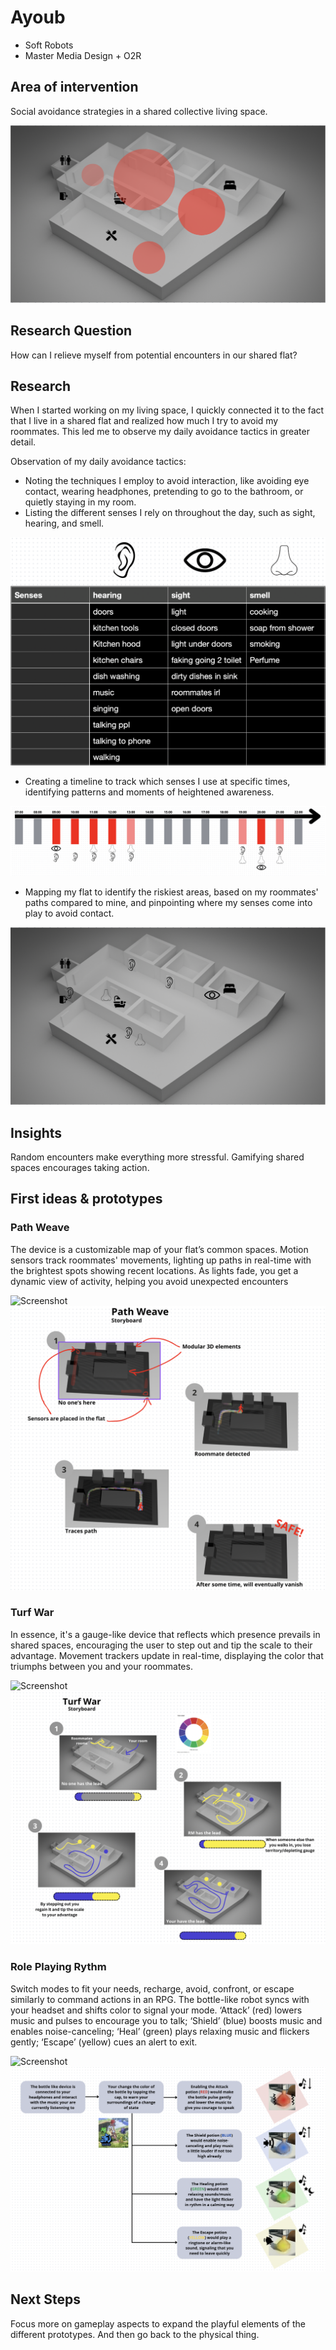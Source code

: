# Ayoub
- Soft Robots
- Master Media Design + O2R

## Area of intervention
Social avoidance strategies in a shared collective living space.

![Screenshot](21.05.10.png)

## Research Question
How can I relieve myself from potential encounters in our shared flat?

## Research
When I started working on my living space, I quickly connected it to the fact that I live in a shared flat and realized how much I try to avoid my roommates. This led me to observe my daily avoidance tactics in greater detail.

Observation of my daily avoidance tactics:

- Noting the techniques I employ to avoid interaction, like avoiding eye contact, wearing headphones, pretending to go to the bathroom, or quietly staying in my room.
- Listing the different senses I rely on throughout the day, such as sight, hearing, and smell.

![Screenshot](20.59.14.png)

- Creating a timeline to track which senses I use at specific times, identifying patterns and moments of heightened awareness.

![Screenshot](23.13.32.png)

- Mapping my flat to identify the riskiest areas, based on my roommates' paths compared to mine, and pinpointing where my senses come into play to avoid contact.

![Screenshot](21.05.19.png)

## Insights
Random encounters make everything more stressful.
Gamifying shared spaces encourages taking action.

## First ideas & prototypes

### Path Weave
The device is a customizable map of your flat’s common spaces. Motion sensors track roommates' movements, lighting up paths in real-time with the brightest spots showing recent locations. As lights fade, you get a dynamic view of activity, helping you avoid unexpected encounters

![Screenshot](IMG_5360.png)
![Screenshot](sbpw.png)

### Turf War
In essence, it's a gauge-like device that reflects which presence prevails in shared spaces, encouraging the user to step out and tip the scale to their advantage. Movement trackers update in real-time, displaying the color that triumphs between you and your roommates.

![Screenshot](IMG_5364.png)
![Screenshot](sbtw.png)

### Role Playing Rythm
Switch modes to fit your needs, recharge, avoid, confront, or escape similarly to command actions in an RPG. The bottle-like robot syncs with your headset and shifts color to signal your mode. ‘Attack’ (red) lowers music and pulses to encourage you to talk; ‘Shield’ (blue) boosts music and enables noise-canceling; ‘Heal’ (green) plays relaxing music and flickers gently; ‘Escape’ (yellow) cues an alert to exit.

![Screenshot](IMG_5355.png)
![Screenshot](sbrpgb.png)

## Next Steps
Focus more on gameplay aspects to expand the playful elements of the different prototypes. And then go back to the physical thing.